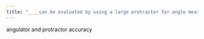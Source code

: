 ```yaml
---
title: "____can be evaluated by using a large protractor for angle measurements and a level to verify that locks, stops, and detents are set to establish horizontal and perpendicular surfaces."
---
```

angulator and protractor accuracy

